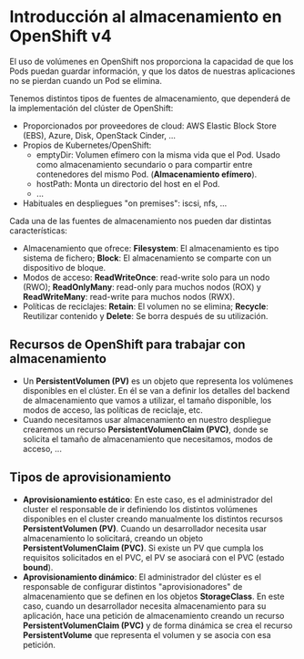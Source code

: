 # Introducción al almacenamiento en OpenShift v4

El uso de volúmenes en OpenShift nos proporciona la capacidad de que los Pods puedan guardar información, y que los datos de nuestras aplicaciones no se pierdan cuando un Pod se elimina.

Tenemos distintos tipos de fuentes de almacenamiento, que dependerá de la implementación del clúster de OpenShift:

* Proporcionados por proveedores de cloud: AWS Elastic Block Store (EBS), Azure, Disk, OpenStack Cinder, ...
* Propios de Kubernetes/OpenShift:
    * emptyDir: Volumen efímero con la misma vida que el Pod. Usado como almacenamiento secundario o para compartir entre contenedores del mismo Pod. (**Almacenamiento efímero**).
    * hostPath: Monta un directorio del host en el Pod.
    * ...
* Habituales en despliegues "on premises": iscsi, nfs, ...

Cada una de las fuentes de almacenamiento nos pueden dar distintas características:

* Almacenamiento que ofrece: **Filesystem**: El almacenamiento es tipo sistema de fichero; **Block**: El almacenamiento se comparte con un dispositivo de bloque. 
* Modos de acceso: **ReadWriteOnce**: read-write solo para un nodo (RWO); **ReadOnlyMany**: read-only para muchos nodos (ROX) y **ReadWriteMany**: read-write para muchos nodos (RWX).
* Políticas de reciclajes: **Retain**: El volumen no se elimina; **Recycle**: Reutilizar contenido y **Delete**: Se borra después de su utilización.

## Recursos de OpenShift para trabajar con almacenamiento

* Un **PersistentVolumen (PV)** es un objeto que representa los volúmenes disponibles en el clúster. En él se van a definir los detalles del backend de almacenamiento que vamos a utilizar, el tamaño disponible, los modos de acceso, las políticas de reciclaje, etc.
* Cuando necesitamos usar almacenamiento en nuestro despliegue crearemos un recurso **PersistentVolumenClaim (PVC)**, donde se solicita el tamaño de almacenamiento que necesitamos, modos de acceso, ...

## Tipos de aprovisionamiento

* **Aprovisionamiento estático**: En este caso, es el administrador del cluster el responsable de ir definiendo los distintos volúmenes disponibles en el cluster creando manualmente los distintos recursos **PersistentVolumen (PV)**. Cuando un desarrollador necesita usar almacenamiento lo solicitará, creando un objeto **PersistentVolumenClaim (PVC)**. Si existe un PV que cumpla los requisitos solicitados en el PVC, el PV se asociará con el PVC (estado **bound**).
* **Aprovisionamiento dinámico**: El administrador del clúster es el responsable de configurar distintos "aprovisionadores" de almacenamiento que se definen en los objetos **StorageClass**. En este caso, cuando un desarrollador necesita almacenamiento para su aplicación, hace una petición de almacenamiento creando un recurso **PersistentVolumenClaim (PVC)** y de forma dinámica se crea el recurso **PersistentVolume** que representa el volumen y se asocia con esa petición.
